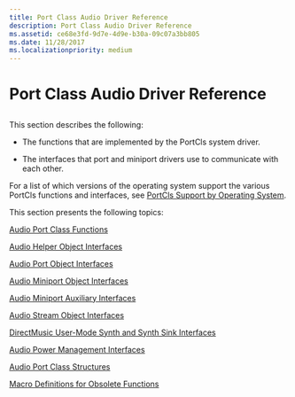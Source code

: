 ```yaml
---
title: Port Class Audio Driver Reference
description: Port Class Audio Driver Reference
ms.assetid: ce68e3fd-9d7e-4d9e-b30a-09c07a3bb805
ms.date: 11/28/2017
ms.localizationpriority: medium
---
```


# Port Class Audio Driver Reference


## <span id="ddk_port_class_audio_driver_reference_ks"></span><span id="DDK_PORT_CLASS_AUDIO_DRIVER_REFERENCE_KS"></span>


This section describes the following:

-   The functions that are implemented by the PortCls system driver.

-   The interfaces that port and miniport drivers use to communicate with each other.

For a list of which versions of the operating system support the various PortCls functions and interfaces, see [PortCls Support by Operating System](https://docs.microsoft.com/windows-hardware/drivers/audio/portcls-support-by-operating-system).

This section presents the following topics:

[Audio Port Class Functions](audio-port-class-functions.md)

[Audio Helper Object Interfaces](audio-helper-object-interfaces.md)

[Audio Port Object Interfaces](audio-port-object-interfaces.md)

[Audio Miniport Object Interfaces](audio-miniport-object-interfaces.md)

[Audio Miniport Auxiliary Interfaces](audio-miniport-auxiliary-interfaces.md)

[Audio Stream Object Interfaces](audio-stream-object-interfaces.md)

[DirectMusic User-Mode Synth and Synth Sink Interfaces](directmusic-user-mode-synth-and-synth-sink-interfaces.md)

[Audio Power Management Interfaces](audio-power-management-interfaces.md)

[Audio Port Class Structures](https://docs.microsoft.com/windows-hardware/drivers/ddi/content/portcls/)

[Macro Definitions for Obsolete Functions](macro-definitions-for-obsolete-functions.md)

 

 






